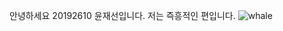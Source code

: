 안녕하세요 20192610 윤재선입니다.
저는 즉흥적인 편입니다.
![whale](https://assets.newatlas.com/dims4/default/255a570/2147483647/strip/true/crop/1619x1080+151+0/resize/1160x774!/quality/90/?url=https%3A%2F%2Fassets.newatlas.com%2Farchive%2Fblue-whale-1.jpg)
